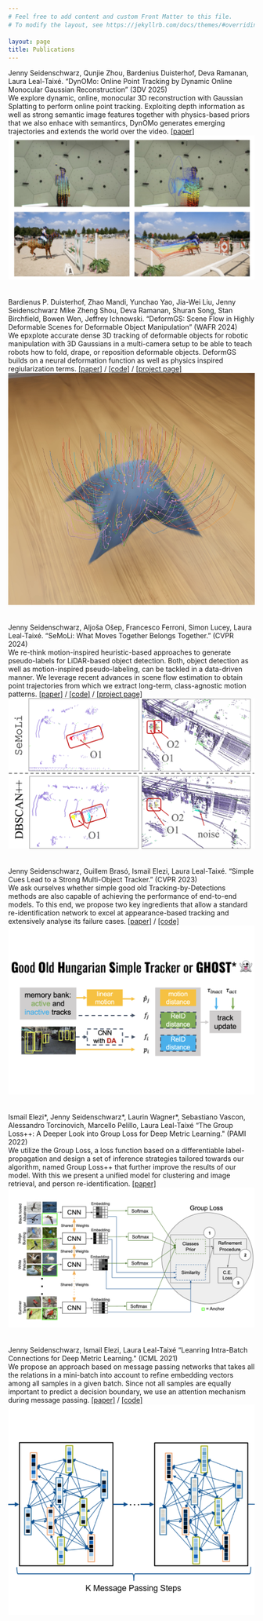 ```yaml
---
# Feel free to add content and custom Front Matter to this file.
# To modify the layout, see https://jekyllrb.com/docs/themes/#overriding-theme-defaults

layout: page
title: Publications
---
```


<div class="wrapper">
  <div class="grid-item"><div class="sub_head">Jenny Seidenschwarz, Qunjie Zhou, Bardenius Duisterhof, Deva Ramanan, Laura Leal-Taixé. “DynOMo: Online Point Tracking by Dynamic Online Monocular Gaussian Reconstruction” (3DV 2025)</div><div class="block_text">We explore dynamic, online, monocular 3D reconstruction with Gaussian Splatting to perform online point tracking. Exploiting depth information as well as strong semantic image features together with physics-based priors that we also enhace with semantircs, DynOMo generates emerging trajectories and extends the world over the video.  <a href="https://arxiv.org/abs/2409.02104">[paper]</a> </div> </div>
<div class="grid-item center_text column_img"><a href="https://arxiv.org/abs/2409.02104"><img class="circular_image" src="imgs/dynomo-teaser-smLL.png"/></a></div>
</div>
<br/><br/> 

<div class="wrapper">
  <div class="grid-item"><div class="sub_head">Bardienus P. Duisterhof, Zhao Mandi, Yunchao Yao, Jia-Wei Liu, Jenny Seidenschwarz Mike Zheng Shou, Deva Ramanan, Shuran Song, Stan Birchfield, Bowen Wen, Jeffrey Ichnowski. “DeformGS: Scene Flow in Highly Deformable Scenes for Deformable Object Manipulation” (WAFR 2024)</div><div class="block_text"> We epxplote accurate dense 3D tracking of deformable objects for robotic manipulation with 3D Gaussians in a multi-camera setup to be able to teach robots how to fold, drape, or reposition deformable objects. DeformGS builds on a neural deformation function as well as physics inspired regiularization terms. <a href="https://deformgs.github.io/paper.pdf">[paper]</a> / <a href="https://github.com/momentum-robotics-lab/deformgs">[code]</a> / <a href="https://deformgs.github.io">[project page]</a> </div> </div> 
<div class="grid-item center_text column_img"><a href="https://deformgs.github.io/paper.pdf"><img class="circular_image" src="imgs/deformgs-teaser-smLL.png"/></a></div>
</div>
<br/><br/> 

<div class="wrapper">
  <div class="grid-item"><div class="sub_head">Jenny Seidenschwarz, Aljoša Ošep, Francesco Ferroni, Simon Lucey, Laura Leal-Taixé. “SeMoLi: What Moves Together Belongs Together.” (CVPR 2024)</div><div class="block_text">We re-think motion-inspired heuristic-based approaches to generate pseudo-labels for LiDAR-based object detection. Both, object detection as well as motion-inspired pseudo-labeling, can be tackled in a data-driven manner. We leverage recent advances in scene flow estimation to obtain point trajectories from which we extract long-term, class-agnostic motion patterns.  <a href="https://arxiv.org/abs/2402.19463">[paper]</a> / <a href="https://github.com/dvl-tum/SeMoLi">[code]</a> / <a href="https://research.nvidia.com/labs/dvl/projects/semoli">[project page]</a> </div> </div> 
<div class="grid-item center_text column_img"><a href="https://arxiv.org/abs/2402.19463"><img class="circular_image" src="imgs/semoli-teaser-smLL.png"/></a></div>
</div>
<br/><br/> 

 <div class="wrapper">
  <div class="grid-item"><div class="sub_head">Jenny Seidenschwarz, Guillem Brasó, Ismail Elezi, Laura Leal-Taixé. “Simple Cues Lead to a Strong Multi-Object Tracker.” (CVPR 2023)</div><div class="block_text">We ask ourselves whether simple good old Tracking-by-Detections methods are also capable of achieving the performance of end-to-end models. To this end, we propose two key ingredients that allow a standard re-identification network to excel at appearance-based tracking and extensively analyse its failure cases. <a href="https://arxiv.org/abs/2206.04656">[paper]</a> / <a href="https://github.com/dvl-tum/GHOST">[code]</a></div> </div>
<div class="grid-item center_text column_img"><a href="https://arxiv.org/abs/2206.04656"><img class="circular_image" src="imgs/ghost_cvpr23.png"/></a></div>
</div>
<br/><br/> 


 <div class="wrapper">
  <div class="grid-item"><div class="sub_head">Ismail Elezi*, Jenny Seidenschwarz*, Laurin Wagner*, Sebastiano Vascon, Alessandro Torcinovich, Marcello Pelillo, Laura Leal-Taixé “The Group Loss++: A Deeper Look into Group Loss for Deep Metric Learning." (PAMI 2022)</div><div class="block_text">We utilize the Group Loss, a loss function based on a differentiable label-propagation and design a set of inference strategies tailored towards our algorithm, named Group Loss++ that further improve the results of our model. With this we present a unified model for clustering and image retrieval, and person re-identification. <a href="https://arxiv.org/abs/2204.01509">[paper]</a></div> </div>
<div class="grid-item center_text column_img"><a href="https://arxiv.org/abs/2204.01509"><img class="circular_image" src="imgs/elezi_pami_2022.png"/></a></div>
</div>
<br/><br/> 


 <div class="wrapper">
  <div class="grid-item"><div class="sub_head">Jenny Seidenschwarz, Ismail Elezi, Laura Leal-Taixé “Leanring Intra-Batch Connections for Deep Metric Learning." (ICML 2021)</div><div class="block_text">We propose an approach based on message passing networks that takes all the relations in a mini-batch into account to refine embedding vectors among all samples in a given batch. Since not all samples are equally important to predict a decision boundary, we use an attention mechanism during message passing. <a href="https://arxiv.org/abs/2102.07753">[paper]</a> / <a href="https://github.com/dvl-tum/intra_batch">[code]</a></div> </div>
<div class="grid-item center_text column_img"> <a href="https://arxiv.org/abs/2102.07753"><img class="circular_image" src="imgs/seidenscICML.png"/></a></div>
</div>
